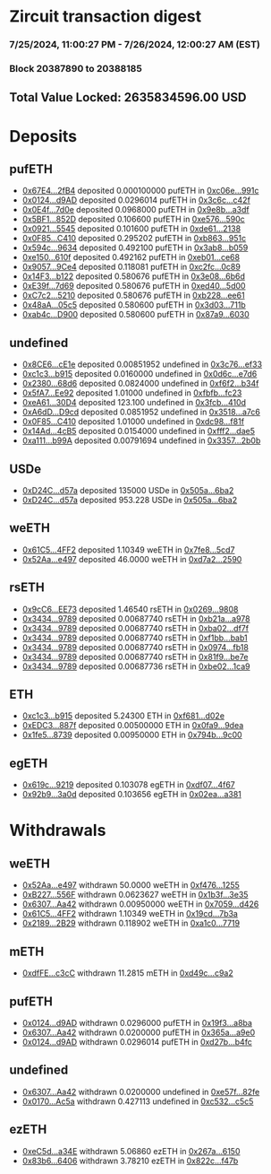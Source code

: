 # Zircuit transaction digest
### 7/25/2024, 11:00:27 PM - 7/26/2024, 12:00:27 AM (EST)
### Block 20387890 to 20388185

## Total Value Locked: 2635834596.00 USD

# Deposits
## pufETH
- [0x67E4...2fB4](https://etherscan.io/address/0x67E4F291E89420C0FE611863bb9139E7dce82fB4) deposited 0.000100000 pufETH in [0xc06e...991c](https://etherscan.io/tx/0x67E4F291E89420C0FE611863bb9139E7dce82fB4)
- [0x0124...d9AD](https://etherscan.io/address/0x01249b8d4a47b742ad69C8541A4EB59ca93Bd9AD) deposited 0.0296014 pufETH in [0x3c6c...c42f](https://etherscan.io/tx/0x01249b8d4a47b742ad69C8541A4EB59ca93Bd9AD)
- [0x0E4f...7d0e](https://etherscan.io/address/0x0E4f01C1bD0e23e8627387106d150FbA1BCc7d0e) deposited 0.0968000 pufETH in [0x9e8b...a3df](https://etherscan.io/tx/0x0E4f01C1bD0e23e8627387106d150FbA1BCc7d0e)
- [0x5BF1...852D](https://etherscan.io/address/0x5BF11063c6a2F03665667f8d750B3a8DB417852D) deposited 0.106600 pufETH in [0xe576...590c](https://etherscan.io/tx/0x5BF11063c6a2F03665667f8d750B3a8DB417852D)
- [0x0921...5545](https://etherscan.io/address/0x0921871D6766b5b05FCC1E69dD914C62Ad365545) deposited 0.101600 pufETH in [0xde61...2138](https://etherscan.io/tx/0x0921871D6766b5b05FCC1E69dD914C62Ad365545)
- [0x0F85...C410](https://etherscan.io/address/0x0F854B0487f35E51874C0D8d0fF04A4b1118C410) deposited 0.295202 pufETH in [0xb863...951c](https://etherscan.io/tx/0x0F854B0487f35E51874C0D8d0fF04A4b1118C410)
- [0x594c...9634](https://etherscan.io/address/0x594c90A884f8F1407BB50e8E4B66717f3Aa09634) deposited 0.492100 pufETH in [0x3ab8...b059](https://etherscan.io/tx/0x594c90A884f8F1407BB50e8E4B66717f3Aa09634)
- [0xe150...610f](https://etherscan.io/address/0xe150aA1E75b931c2cdf3Dd4C70c1507b413A610f) deposited 0.492162 pufETH in [0xeb01...ce68](https://etherscan.io/tx/0xe150aA1E75b931c2cdf3Dd4C70c1507b413A610f)
- [0x9057...9Ce4](https://etherscan.io/address/0x9057EBC60F23212b2bc1bf4B709230122fF59Ce4) deposited 0.118081 pufETH in [0xc2fc...0c89](https://etherscan.io/tx/0x9057EBC60F23212b2bc1bf4B709230122fF59Ce4)
- [0x14F3...b122](https://etherscan.io/address/0x14F3C8ee38519867828935D02F7b6325d154b122) deposited 0.580676 pufETH in [0x3e08...6b6d](https://etherscan.io/tx/0x14F3C8ee38519867828935D02F7b6325d154b122)
- [0xE39f...7d69](https://etherscan.io/address/0xE39fC0248D9f3b41416aAB3E6e0623fE88f77d69) deposited 0.580676 pufETH in [0xed40...5d00](https://etherscan.io/tx/0xE39fC0248D9f3b41416aAB3E6e0623fE88f77d69)
- [0xC7c2...5210](https://etherscan.io/address/0xC7c2BbB41C20c62D955f6AC0ba774e07BAC05210) deposited 0.580676 pufETH in [0xb228...ee61](https://etherscan.io/tx/0xC7c2BbB41C20c62D955f6AC0ba774e07BAC05210)
- [0x48aA...05c5](https://etherscan.io/address/0x48aA6e8405AC5C2810572c590D9014DF8D3705c5) deposited 0.580600 pufETH in [0x3d03...711b](https://etherscan.io/tx/0x48aA6e8405AC5C2810572c590D9014DF8D3705c5)
- [0xab4c...D900](https://etherscan.io/address/0xab4c928Df6993aE87720cFdD18274FE76a77D900) deposited 0.580600 pufETH in [0x87a9...6030](https://etherscan.io/tx/0xab4c928Df6993aE87720cFdD18274FE76a77D900)
## undefined
- [0x8CE6...cE1e](https://etherscan.io/address/0x8CE6C312546A7773f94125dCdDC05E4eD630cE1e) deposited 0.00851952 undefined in [0x3c76...ef33](https://etherscan.io/tx/0x8CE6C312546A7773f94125dCdDC05E4eD630cE1e)
- [0xc1c3...b915](https://etherscan.io/address/0xc1c3149b8758615Bd14C4A16697B0dbD4914b915) deposited 0.0160000 undefined in [0x0d6c...e7d6](https://etherscan.io/tx/0xc1c3149b8758615Bd14C4A16697B0dbD4914b915)
- [0x2380...68d6](https://etherscan.io/address/0x23802E21c6cd72C091792BfB9f7afC2265cc68d6) deposited 0.0824000 undefined in [0xf6f2...b34f](https://etherscan.io/tx/0x23802E21c6cd72C091792BfB9f7afC2265cc68d6)
- [0x5fA7...Ee92](https://etherscan.io/address/0x5fA754aF0fdd072BF8722BBBaFC04a961942Ee92) deposited 1.01000 undefined in [0xfbfb...fc23](https://etherscan.io/tx/0x5fA754aF0fdd072BF8722BBBaFC04a961942Ee92)
- [0xeA61...30D4](https://etherscan.io/address/0xeA61feaabfb34d15097f50Fb13262b0Ba18130D4) deposited 123.100 undefined in [0x3fcb...410d](https://etherscan.io/tx/0xeA61feaabfb34d15097f50Fb13262b0Ba18130D4)
- [0xA6dD...D9cd](https://etherscan.io/address/0xA6dDB99ba1eAB02AAaEcA8D745Aaa703EC48D9cd) deposited 0.0851952 undefined in [0x3518...a7c6](https://etherscan.io/tx/0xA6dDB99ba1eAB02AAaEcA8D745Aaa703EC48D9cd)
- [0x0F85...C410](https://etherscan.io/address/0x0F854B0487f35E51874C0D8d0fF04A4b1118C410) deposited 1.01000 undefined in [0xdc98...f81f](https://etherscan.io/tx/0x0F854B0487f35E51874C0D8d0fF04A4b1118C410)
- [0x14Ad...4cB5](https://etherscan.io/address/0x14Ad5b747667Ed4070a4dbA9A1218581EE744cB5) deposited 0.0154000 undefined in [0xfff2...dae5](https://etherscan.io/tx/0x14Ad5b747667Ed4070a4dbA9A1218581EE744cB5)
- [0xa111...b99A](https://etherscan.io/address/0xa111e11f93D94f5b4c2Cdf7dFe78C106778eb99A) deposited 0.00791694 undefined in [0x3357...2b0b](https://etherscan.io/tx/0xa111e11f93D94f5b4c2Cdf7dFe78C106778eb99A)
## USDe
- [0xD24C...d57a](https://etherscan.io/address/0xD24Cfe2d0fa81369ca6291c28ac5426e16B6d57a) deposited 135000 USDe in [0x505a...6ba2](https://etherscan.io/tx/0xD24Cfe2d0fa81369ca6291c28ac5426e16B6d57a)
- [0xD24C...d57a](https://etherscan.io/address/0xD24Cfe2d0fa81369ca6291c28ac5426e16B6d57a) deposited 953.228 USDe in [0x505a...6ba2](https://etherscan.io/tx/0xD24Cfe2d0fa81369ca6291c28ac5426e16B6d57a)
## weETH
- [0x61C5...4FF2](https://etherscan.io/address/0x61C58c95d1e988f8f03872773762C73976144FF2) deposited 1.10349 weETH in [0x7fe8...5cd7](https://etherscan.io/tx/0x61C58c95d1e988f8f03872773762C73976144FF2)
- [0x52Aa...e497](https://etherscan.io/address/0x52Aa899454998Be5b000Ad077a46Bbe360F4e497) deposited 46.0000 weETH in [0xd7a2...2590](https://etherscan.io/tx/0x52Aa899454998Be5b000Ad077a46Bbe360F4e497)
## rsETH
- [0x9cC6...EE73](https://etherscan.io/address/0x9cC677FaC7EA7ab45800aC3Fe8785c1438B7EE73) deposited 1.46540 rsETH in [0x0269...9808](https://etherscan.io/tx/0x9cC677FaC7EA7ab45800aC3Fe8785c1438B7EE73)
- [0x3434...9789](https://etherscan.io/address/0x34349c5569e7B846c3558961552D2202760A9789) deposited 0.00687740 rsETH in [0xb21a...a978](https://etherscan.io/tx/0x34349c5569e7B846c3558961552D2202760A9789)
- [0x3434...9789](https://etherscan.io/address/0x34349c5569e7B846c3558961552D2202760A9789) deposited 0.00687740 rsETH in [0xba02...df7f](https://etherscan.io/tx/0x34349c5569e7B846c3558961552D2202760A9789)
- [0x3434...9789](https://etherscan.io/address/0x34349c5569e7B846c3558961552D2202760A9789) deposited 0.00687740 rsETH in [0xf1bb...bab1](https://etherscan.io/tx/0x34349c5569e7B846c3558961552D2202760A9789)
- [0x3434...9789](https://etherscan.io/address/0x34349c5569e7B846c3558961552D2202760A9789) deposited 0.00687740 rsETH in [0x0974...fb18](https://etherscan.io/tx/0x34349c5569e7B846c3558961552D2202760A9789)
- [0x3434...9789](https://etherscan.io/address/0x34349c5569e7B846c3558961552D2202760A9789) deposited 0.00687740 rsETH in [0x81f9...be7e](https://etherscan.io/tx/0x34349c5569e7B846c3558961552D2202760A9789)
- [0x3434...9789](https://etherscan.io/address/0x34349c5569e7B846c3558961552D2202760A9789) deposited 0.00687736 rsETH in [0xbe02...1ca9](https://etherscan.io/tx/0x34349c5569e7B846c3558961552D2202760A9789)
## ETH
- [0xc1c3...b915](https://etherscan.io/address/0xc1c3149b8758615Bd14C4A16697B0dbD4914b915) deposited 5.24300 ETH in [0xf681...d02e](https://etherscan.io/tx/0xc1c3149b8758615Bd14C4A16697B0dbD4914b915)
- [0xEDC3...887f](https://etherscan.io/address/0xEDC3C920E6A9c0B2E35a4F8EAdc6f852Aaa5887f) deposited 0.00500000 ETH in [0x0fa9...9dea](https://etherscan.io/tx/0xEDC3C920E6A9c0B2E35a4F8EAdc6f852Aaa5887f)
- [0x1fe5...8739](https://etherscan.io/address/0x1fe569dF072d619E2da2BfA576562674E22F8739) deposited 0.00950000 ETH in [0x794b...9c00](https://etherscan.io/tx/0x1fe569dF072d619E2da2BfA576562674E22F8739)
## egETH
- [0x619c...9219](https://etherscan.io/address/0x619c86884780283E5e92A61Bf98EF609cb8e9219) deposited 0.103078 egETH in [0xdf07...4f67](https://etherscan.io/tx/0x619c86884780283E5e92A61Bf98EF609cb8e9219)
- [0x92b9...3a0d](https://etherscan.io/address/0x92b9eD49d9F27B6f5bBFd4e14Df09D56B6C03a0d) deposited 0.103656 egETH in [0x02ea...a381](https://etherscan.io/tx/0x92b9eD49d9F27B6f5bBFd4e14Df09D56B6C03a0d)
# Withdrawals
## weETH
- [0x52Aa...e497](https://etherscan.io/address/0x52Aa899454998Be5b000Ad077a46Bbe360F4e497) withdrawn 50.0000 weETH in [0xf476...1255](https://etherscan.io/tx/0x52Aa899454998Be5b000Ad077a46Bbe360F4e497)
- [0xB227...556F](https://etherscan.io/address/0xB2271a6042d89CC5EfB30E5d6e4CDD9c7ed8556F) withdrawn 0.0623627 weETH in [0x1b3f...3e35](https://etherscan.io/tx/0xB2271a6042d89CC5EfB30E5d6e4CDD9c7ed8556F)
- [0x6307...Aa42](https://etherscan.io/address/0x63076b9603460dfe3Dd7cB2FF43666C2CD83Aa42) withdrawn 0.00950000 weETH in [0x7059...d426](https://etherscan.io/tx/0x63076b9603460dfe3Dd7cB2FF43666C2CD83Aa42)
- [0x61C5...4FF2](https://etherscan.io/address/0x61C58c95d1e988f8f03872773762C73976144FF2) withdrawn 1.10349 weETH in [0x19cd...7b3a](https://etherscan.io/tx/0x61C58c95d1e988f8f03872773762C73976144FF2)
- [0x2189...2B29](https://etherscan.io/address/0x21898dddeA5E008B86e40537364bEDFD195A2B29) withdrawn 0.118902 weETH in [0xa1c0...7719](https://etherscan.io/tx/0x21898dddeA5E008B86e40537364bEDFD195A2B29)
## mETH
- [0xdfFE...c3cC](https://etherscan.io/address/0xdfFEF5d853E5E1DaD3B909E37Ba2DAE94087c3cC) withdrawn 11.2815 mETH in [0xd49c...c9a2](https://etherscan.io/tx/0xdfFEF5d853E5E1DaD3B909E37Ba2DAE94087c3cC)
## pufETH
- [0x0124...d9AD](https://etherscan.io/address/0x01249b8d4a47b742ad69C8541A4EB59ca93Bd9AD) withdrawn 0.0296000 pufETH in [0x19f3...a8ba](https://etherscan.io/tx/0x01249b8d4a47b742ad69C8541A4EB59ca93Bd9AD)
- [0x6307...Aa42](https://etherscan.io/address/0x63076b9603460dfe3Dd7cB2FF43666C2CD83Aa42) withdrawn 0.0200000 pufETH in [0x365a...a9e0](https://etherscan.io/tx/0x63076b9603460dfe3Dd7cB2FF43666C2CD83Aa42)
- [0x0124...d9AD](https://etherscan.io/address/0x01249b8d4a47b742ad69C8541A4EB59ca93Bd9AD) withdrawn 0.0296014 pufETH in [0xd27b...b4fc](https://etherscan.io/tx/0x01249b8d4a47b742ad69C8541A4EB59ca93Bd9AD)
## undefined
- [0x6307...Aa42](https://etherscan.io/address/0x63076b9603460dfe3Dd7cB2FF43666C2CD83Aa42) withdrawn 0.0200000 undefined in [0xe57f...82fe](https://etherscan.io/tx/0x63076b9603460dfe3Dd7cB2FF43666C2CD83Aa42)
- [0x0170...Ac5a](https://etherscan.io/address/0x0170814c4Be99598FBE751D35A8dC515DD08Ac5a) withdrawn 0.427113 undefined in [0xc532...c5c5](https://etherscan.io/tx/0x0170814c4Be99598FBE751D35A8dC515DD08Ac5a)
## ezETH
- [0xeC5d...a34E](https://etherscan.io/address/0xeC5db9cb47DaD4160CdE1f31045F289403Dea34E) withdrawn 5.06860 ezETH in [0x267a...6150](https://etherscan.io/tx/0xeC5db9cb47DaD4160CdE1f31045F289403Dea34E)
- [0x83b6...6406](https://etherscan.io/address/0x83b61Abd789bBA9CDBeF56dAD18D6F2d1E826406) withdrawn 3.78210 ezETH in [0x822c...f47b](https://etherscan.io/tx/0x83b61Abd789bBA9CDBeF56dAD18D6F2d1E826406)
